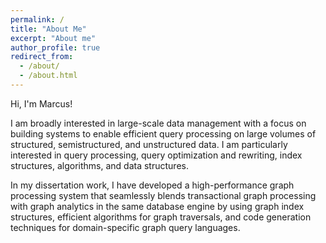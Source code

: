 ```yaml
---
permalink: /
title: "About Me"
excerpt: "About me"
author_profile: true
redirect_from: 
  - /about/
  - /about.html
---
```


Hi, I'm Marcus!

I am broadly interested in large-scale data management with a focus on building systems to enable efficient query processing on large volumes
of structured, semistructured, and unstructured data. I am particularly interested in query processing, query optimization and rewriting, index
structures, algorithms, and data structures.

In my dissertation work, I have developed a high-performance graph processing system that seamlessly blends transactional graph processing with graph
analytics in the same database engine by using graph index structures, efficient algorithms for graph traversals, and code generation techniques
for domain-specific graph query languages.